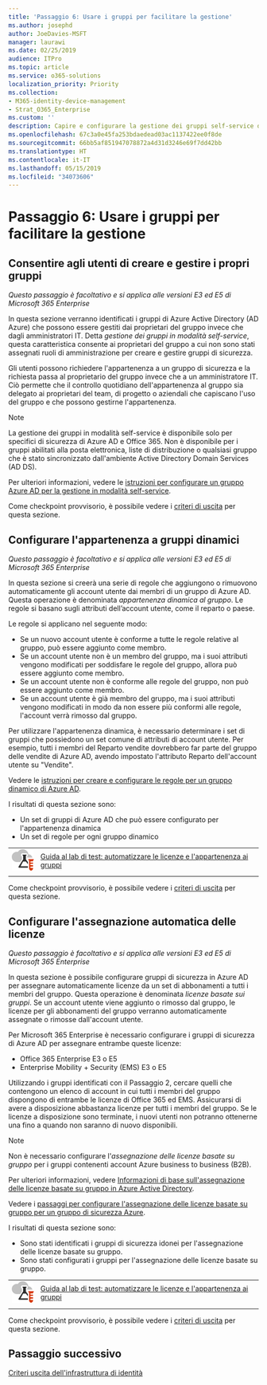 ```yaml
---
title: 'Passaggio 6: Usare i gruppi per facilitare la gestione'
ms.author: josephd
author: JoeDavies-MSFT
manager: laurawi
ms.date: 02/25/2019
audience: ITPro
ms.topic: article
ms.service: o365-solutions
localization_priority: Priority
ms.collection:
- M365-identity-device-management
- Strat_O365_Enterprise
ms.custom: ''
description: Capire e configurare la gestione dei gruppi self-service di Azure AD.
ms.openlocfilehash: 67c3a0e45fa253bdaedead03ac1137422ee0f8de
ms.sourcegitcommit: 66bb5af851947078872a4d31d3246e69f7dd42bb
ms.translationtype: HT
ms.contentlocale: it-IT
ms.lasthandoff: 05/15/2019
ms.locfileid: "34073606"
---
```

# <a name="step-6-use-groups-for-easier-management"></a>Passaggio 6: Usare i gruppi per facilitare la gestione

<a name="identity-self-service-groups"></a>
## <a name="allow-users-to-create-and-manage-their-own-groups"></a>Consentire agli utenti di creare e gestire i propri gruppi

*Questo passaggio è facoltativo e si applica alle versioni E3 ed E5 di Microsoft 365 Enterprise*

In questa sezione verranno identificati i gruppi di Azure Active Directory (AD Azure) che possono essere gestiti dai proprietari del gruppo invece che dagli amministratori IT. Detta *gestione dei gruppi in modalità self-service*, questa caratteristica consente ai proprietari del gruppo a cui non sono stati assegnati ruoli di amministrazione per creare e gestire gruppi di sicurezza. 

Gli utenti possono richiedere l'appartenenza a un gruppo di sicurezza e la richiesta passa al proprietario del gruppo invece che a un amministratore IT. Ciò permette che il controllo quotidiano dell'appartenenza al gruppo sia delegato ai proprietari del team, di progetto o aziendali che capiscano l'uso del gruppo e che possono gestirne l'appartenenza.

>[!Note]
>La gestione dei gruppi in modalità self-service è disponibile solo per specifici di sicurezza di Azure AD e Office 365. Non è disponibile per i gruppi abilitati alla posta elettronica, liste di distribuzione o qualsiasi gruppo che è stato sincronizzato dall'ambiente Active Directory Domain Services (AD DS).
>

Per ulteriori informazioni, vedere le [istruzioni per configurare un gruppo Azure AD per la gestione in modalità self-service](https://docs.microsoft.com/azure/active-directory/active-directory-accessmanagement-self-service-group-management).

Come checkpoint provvisorio, è possibile vedere i [criteri di uscita](identity-exit-criteria.md#crit-identity-self-service-groups) per questa sezione.

<a name="identity-dyn-groups"></a>
## <a name="set-up-dynamic-group-membership"></a>Configurare l'appartenenza a gruppi dinamici

*Questo passaggio è facoltativo e si applica alle versioni E3 ed E5 di Microsoft 365 Enterprise*

In questa sezione si creerà una serie di regole che aggiungono o rimuovono automaticamente gli account utente dai membri di un gruppo di Azure AD. Questa operazione è denominata *appartenenza dinamica al gruppo*. Le regole si basano sugli attributi dell’account utente, come il reparto o paese.

Le regole si applicano nel seguente modo:

- Se un nuovo account utente è conforme a tutte le regole relative al gruppo, può essere aggiunto come membro.
- Se un account utente non è un membro del gruppo, ma i suoi attributi vengono modificati per soddisfare le regole del gruppo, allora può essere aggiunto come membro.
- Se un account utente non è conforme alle regole del gruppo, non può essere aggiunto come membro.
- Se un account utente è già membro del gruppo, ma i suoi attributi vengono modificati in modo da non essere più conformi alle regole, l'account verrà rimosso dal gruppo.

Per utilizzare l'appartenenza dinamica, è necessario determinare i set di gruppi che possiedono un set comune di attributi di account utente. Per esempio, tutti i membri del Reparto vendite dovrebbero far parte del gruppo delle vendite di Azure AD, avendo impostato l'attributo Reparto dell'account utente su "Vendite".

Vedere le [istruzioni per creare e configurare le regole per un gruppo dinamico di Azure AD](https://docs.microsoft.com/azure/active-directory/active-directory-groups-dynamic-membership-azure-portal).

I risultati di questa sezione sono:

- Un set di gruppi di Azure AD che può essere configurato per l'appartenenza dinamica
- Un set di regole per ogni gruppo dinamico

|||
|:-------|:-----|
|![Guide al lab di test per il cloud Microsoft](media/m365-enterprise-test-lab-guides/cloud-tlg-icon-small.png)| [Guida al lab di test: automatizzare le licenze e l'appartenenza ai gruppi](automate-licenses-group-membership-microsoft-365-test-environment.md) |
|||

Come checkpoint provvisorio, è possibile vedere i [criteri di uscita](identity-exit-criteria.md#crit-identity-dyn-groups) per questa sezione.

<a name="identity-group-license"></a>
## <a name="set-up-automatic-licensing"></a>Configurare l'assegnazione automatica delle licenze

*Questo passaggio è facoltativo e si applica alle versioni E3 ed E5 di Microsoft 365 Enterprise*

In questa sezione è possibile configurare gruppi di sicurezza in Azure AD per assegnare automaticamente licenze da un set di abbonamenti a tutti i membri del gruppo. Questa operazione è denominata *licenze basate sui gruppi*. Se un account utente viene aggiunto o rimosso dal gruppo, le licenze per gli abbonamenti del gruppo verranno automaticamente assegnate o rimosse dall'account utente.

Per Microsoft 365 Enterprise è necessario configurare i gruppi di sicurezza di Azure AD per assegnare entrambe queste licenze:

- Office 365 Enterprise E3 o E5
- Enterprise Mobility + Security (EMS) E3 o E5

Utilizzando i gruppi identificati con il Passaggio 2, cercare quelli che contengono un elenco di account in cui tutti i membri del gruppo dispongono di entrambe le licenze di Office 365 ed EMS. Assicurarsi di avere a disposizione abbastanza licenze per tutti i membri del gruppo. Se le licenze a disposizione sono terminate, i nuovi utenti non potranno ottenerne una fino a quando non saranno di nuovo disponibili.

>[!Note]
>Non è necessario configurare l'*assegnazione delle licenze basate su gruppo* per i gruppi contenenti account Azure business to business (B2B).
>

Per ulteriori informazioni, vedere [Informazioni di base sull'assegnazione delle licenze basate su gruppo in Azure Active Directory](https://docs.microsoft.com/azure/active-directory/active-directory-licensing-whatis-azure-portal).

Vedere i [passaggi per configurare l'assegnazione delle licenze basate su gruppo per un gruppo di sicurezza Azure](https://docs.microsoft.com/azure/active-directory/active-directory-licensing-group-assignment-azure-portal).

I risultati di questa sezione sono:

- Sono stati identificati i gruppi di sicurezza idonei per l'assegnazione delle licenze basate su gruppo.
- Sono stati configurati i gruppi per l'assegnazione delle licenze basate su gruppo.

|||
|:-------|:-----|
|![Guide al lab di test per il cloud Microsoft](media/m365-enterprise-test-lab-guides/cloud-tlg-icon-small.png)| [Guida al lab di test: automatizzare le licenze e l'appartenenza ai gruppi](automate-licenses-group-membership-microsoft-365-test-environment.md) |
|||

Come checkpoint provvisorio, è possibile vedere i [criteri di uscita](identity-exit-criteria.md#crit-identity-group-license) per questa sezione.

## <a name="next-step"></a>Passaggio successivo

[Criteri uscita dell'infrastruttura di identità](identity-exit-criteria.md)
